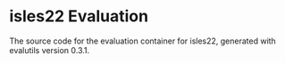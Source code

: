 # isles22 Evaluation

The source code for the evaluation container for
isles22, generated with
evalutils version 0.3.1.

